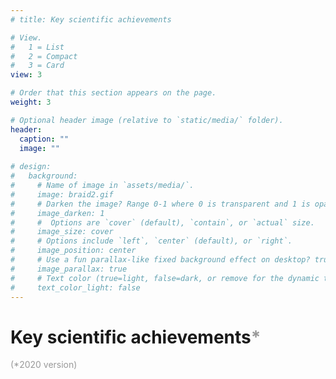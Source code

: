 ```yaml
---
# title: Key scientific achievements

# View.
#   1 = List
#   2 = Compact
#   3 = Card
view: 3

# Order that this section appears on the page.
weight: 3

# Optional header image (relative to `static/media/` folder).
header:
  caption: ""
  image: ""
  
# design:
#   background:
#     # Name of image in `assets/media/`.
#     image: braid2.gif
#     # Darken the image? Range 0-1 where 0 is transparent and 1 is opaque.
#     image_darken: 1
#     #  Options are `cover` (default), `contain`, or `actual` size.
#     image_size: cover
#     # Options include `left`, `center` (default), or `right`.
#     image_position: center
#     # Use a fun parallax-like fixed background effect on desktop? true/false
#     image_parallax: true
#     # Text color (true=light, false=dark, or remove for the dynamic theme color).
#     text_color_light: false
---
```

<h1>Key scientific achievements<font color="#999999">*</font></h1>
<section><p><font color="#999999">(*2020 version)</font></p></section>
